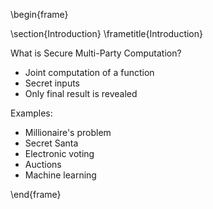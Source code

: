 \begin{frame}

\section{Introduction}
\frametitle{Introduction}

What is Secure Multi-Party Computation?

- Joint computation of a function
- Secret inputs
- Only final result is revealed

Examples:

- Millionaire's problem
- Secret Santa
- Electronic voting
- Auctions
- Machine learning

\end{frame}

